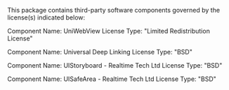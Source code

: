 This package contains third-party software components governed by the license(s) indicated below:

Component Name: UniWebView
License Type: "Limited Redistribution License"

Component Name: Universal Deep Linking
License Type: "BSD"

Component Name: UIStoryboard - Realtime Tech Ltd
License Type: "BSD"

Component Name: UISafeArea - Realtime Tech Ltd
License Type: "BSD"